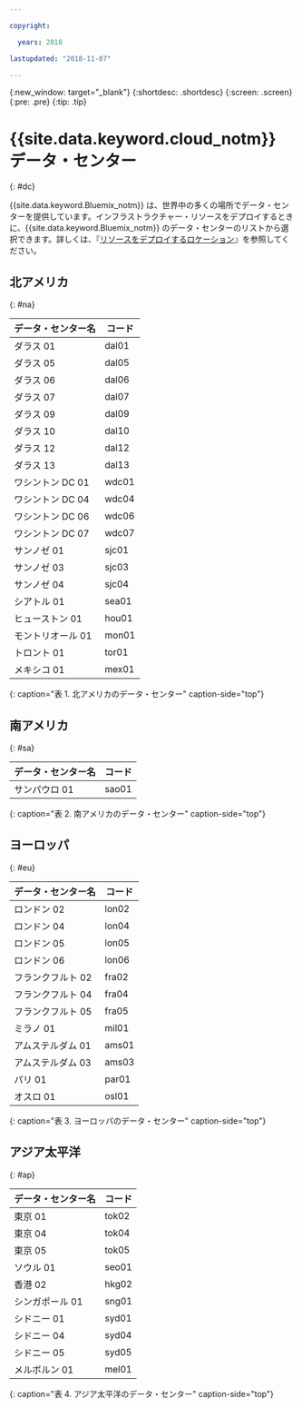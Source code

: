 ```yaml
---

copyright:

  years: 2018

lastupdated: "2018-11-07"

---
```


{:new_window: target="_blank"}
{:shortdesc: .shortdesc}
{:screen: .screen}
{:pre: .pre}
{:tip: .tip}

# {{site.data.keyword.cloud_notm}} データ・センター
{: #dc}

{{site.data.keyword.Bluemix_notm}} は、世界中の多くの場所でデータ・センターを提供しています。インフラストラクチャー・リソースをデプロイするときに、{{site.data.keyword.Bluemix_notm}} のデータ・センターのリストから選択できます。詳しくは、『[リソースをデプロイするロケーション](ha-regions.html)』を参照してください。

## 北アメリカ
{: #na}

| データ・センター名 | コード |
|----------|---------|
|ダラス 01|dal01|
|ダラス 05|dal05|
|ダラス 06|dal06|
|ダラス 07|dal07|
|ダラス 09|dal09|
|ダラス 10|dal10|
|ダラス 12|dal12|
|ダラス 13|dal13|
|ワシントン DC 01|wdc01|
|ワシントン DC 04|wdc04|
|ワシントン DC 06|wdc06|
|ワシントン DC 07|wdc07|
|サンノゼ 01|sjc01|
|サンノゼ 03|sjc03|
|サンノゼ 04|sjc04|
|シアトル 01|sea01|
|ヒューストン 01|hou01|
|モントリオール 01|mon01|
|トロント 01|tor01|
|メキシコ 01|mex01|
{: caption="表 1. 北アメリカのデータ・センター" caption-side="top"}

## 南アメリカ
{: #sa}

| データ・センター名 | コード |
|----------|---------|
|サンパウロ 01|sao01|
{: caption="表 2. 南アメリカのデータ・センター" caption-side="top"}

## ヨーロッパ
{: #eu}

| データ・センター名 | コード |
|----------|---------|
|ロンドン 02|lon02|
|ロンドン 04|lon04|
|ロンドン 05|lon05|
|ロンドン 06|lon06|
|フランクフルト 02|fra02|
|フランクフルト 04|fra04|
|フランクフルト 05|fra05|
|ミラノ 01|mil01|
|アムステルダム 01|ams01|
|アムステルダム 03|ams03|
|パリ 01|par01|
|オスロ 01|osl01|
{: caption="表 3. ヨーロッパのデータ・センター" caption-side="top"}

## アジア太平洋
{: #ap}

| データ・センター名 | コード |
|----------|---------|
|東京 01|tok02|
|東京 04|tok04|
|東京 05|tok05|
|ソウル 01|seo01|
|香港 02|hkg02|
|シンガポール 01|sng01|
|シドニー 01|syd01|
|シドニー 04|syd04|
|シドニー 05|syd05|
|メルボルン 01|mel01|
{: caption="表 4. アジア太平洋のデータ・センター" caption-side="top"}
